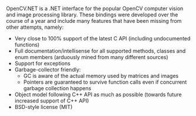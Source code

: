 OpenCV.NET is a .NET interface for the popular OpenCV computer vision and image processing library. These bindings were developed over the course of a year and include many features that have been missing from other attempts, namely:

* Very close to 100% support of the latest C API (including undocumented functions)
* Full documentation/intellisense for all supported methods, classes and enum members (arduously mined from many different sources)
* Support for exceptions
* Garbage-collector friendly:
    * GC is aware of the actual memory used by matrices and images
    * Pointers are guaranteed to survive function calls even if concurrent garbage collection happens
* Object model following C++ API as much as possible (towards future increased support of C++ API)
* BSD-style license (MIT)